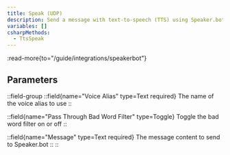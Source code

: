 ```yaml
---
title: Speak (UDP)
description: Send a message with text-to-speech (TTS) using Speaker.bot via UDP
variables: []
csharpMethods:
  - TtsSpeak
---
```


:read-more{to="/guide/integrations/speakerbot"}

## Parameters
::field-group
  ::field{name="Voice Alias" type=Text required}
  The name of the voice alias to use
  ::

  ::field{name="Pass Through Bad Word Filter" type=Toggle}
  Toggle the bad word filter on or off
  ::

  ::field{name="Message" type=Text required}
  The message content to send to Speaker.bot
  ::
::